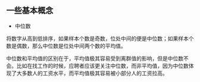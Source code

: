 ## 一些基本概念

- 中位数

将数字从高到低排序，如果样本个数是奇数，位处中间的便是中位数；如果样本个数是偶数，那么中位数是位处中间两个数的平均值。

中位数和平均值的区别在于，平均值极其容易受到离群值的影响，但是中位数不会。比如在找工作的时候，应聘者应该更关注中位数，而非平均值，因为中位数体现了大多数人的工资水平，而平均值极其容易被小部分人的工资拉高。
